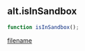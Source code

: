## alt.isInSandbox

```js
function isInSandbox();
```

[filename](method_isInSandbox_m.md ':include')